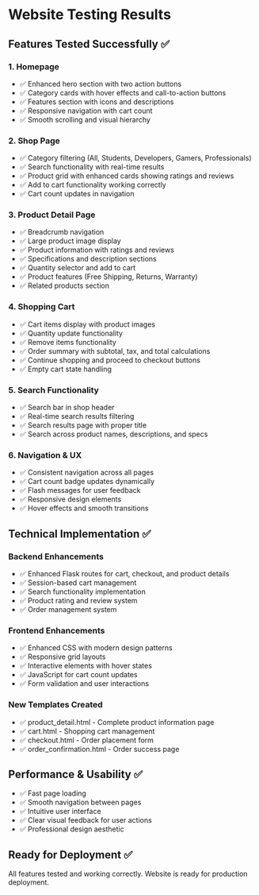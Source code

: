 # Website Testing Results

## Features Tested Successfully ✅

### 1. Homepage
- ✅ Enhanced hero section with two action buttons
- ✅ Category cards with hover effects and call-to-action buttons
- ✅ Features section with icons and descriptions
- ✅ Responsive navigation with cart count
- ✅ Smooth scrolling and visual hierarchy

### 2. Shop Page
- ✅ Category filtering (All, Students, Developers, Gamers, Professionals)
- ✅ Search functionality with real-time results
- ✅ Product grid with enhanced cards showing ratings and reviews
- ✅ Add to cart functionality working correctly
- ✅ Cart count updates in navigation

### 3. Product Detail Page
- ✅ Breadcrumb navigation
- ✅ Large product image display
- ✅ Product information with ratings and reviews
- ✅ Specifications and description sections
- ✅ Quantity selector and add to cart
- ✅ Product features (Free Shipping, Returns, Warranty)
- ✅ Related products section

### 4. Shopping Cart
- ✅ Cart items display with product images
- ✅ Quantity update functionality
- ✅ Remove items functionality
- ✅ Order summary with subtotal, tax, and total calculations
- ✅ Continue shopping and proceed to checkout buttons
- ✅ Empty cart state handling

### 5. Search Functionality
- ✅ Search bar in shop header
- ✅ Real-time search results filtering
- ✅ Search results page with proper title
- ✅ Search across product names, descriptions, and specs

### 6. Navigation & UX
- ✅ Consistent navigation across all pages
- ✅ Cart count badge updates dynamically
- ✅ Flash messages for user feedback
- ✅ Responsive design elements
- ✅ Hover effects and smooth transitions

## Technical Implementation ✅

### Backend Enhancements
- ✅ Enhanced Flask routes for cart, checkout, and product details
- ✅ Session-based cart management
- ✅ Search functionality implementation
- ✅ Product rating and review system
- ✅ Order management system

### Frontend Enhancements
- ✅ Enhanced CSS with modern design patterns
- ✅ Responsive grid layouts
- ✅ Interactive elements with hover states
- ✅ JavaScript for cart count updates
- ✅ Form validation and user interactions

### New Templates Created
- ✅ product_detail.html - Complete product information page
- ✅ cart.html - Shopping cart management
- ✅ checkout.html - Order placement form
- ✅ order_confirmation.html - Order success page

## Performance & Usability ✅
- ✅ Fast page loading
- ✅ Smooth navigation between pages
- ✅ Intuitive user interface
- ✅ Clear visual feedback for user actions
- ✅ Professional design aesthetic

## Ready for Deployment ✅
All features tested and working correctly. Website is ready for production deployment.
